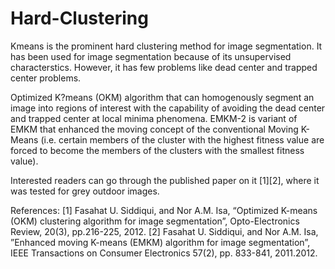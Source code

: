 # Hard-Clustering 

Kmeans is the prominent hard clustering method for image segmentation. It has been used for image segmentation because of its unsupervised characterstics. However, it has few problems like dead center and trapped center problems.


Optimized K?means (OKM) algorithm that can homogenously segment an image into regions of interest with the capability of avoiding the dead center and trapped center at local minima phenomena. EMKM-2 is variant of EMKM that enhanced the moving concept of the conventional Moving K-Means (i.e. certain members of the cluster with the highest fitness value are forced to become the members of the clusters with the smallest fitness value).



Interested readers can go through the published paper on it [1][2], where it was tested for grey outdoor images.



References:
[1] Fasahat U. Siddiqui, and Nor A.M. Isa, “Optimized K-means (OKM) clustering algorithm for image segmentation”, Opto-Electronics Review, 20(3), pp.216-225, 2012.
[2] Fasahat U. Siddiqui, and Nor A.M. Isa, ”Enhanced moving K-means (EMKM) algorithm for image segmentation”, IEEE Transactions on Consumer Electronics 57(2), pp. 833-841, 2011.2012.

